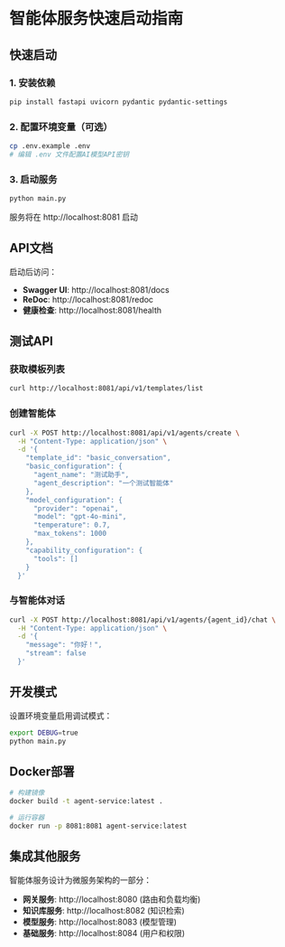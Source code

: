 # 智能体服务快速启动指南

## 快速启动

### 1. 安装依赖
```bash
pip install fastapi uvicorn pydantic pydantic-settings
```

### 2. 配置环境变量（可选）
```bash
cp .env.example .env
# 编辑 .env 文件配置AI模型API密钥
```

### 3. 启动服务
```bash
python main.py
```

服务将在 http://localhost:8081 启动

## API文档

启动后访问：
- **Swagger UI**: http://localhost:8081/docs
- **ReDoc**: http://localhost:8081/redoc
- **健康检查**: http://localhost:8081/health

## 测试API

### 获取模板列表
```bash
curl http://localhost:8081/api/v1/templates/list
```

### 创建智能体
```bash
curl -X POST http://localhost:8081/api/v1/agents/create \
  -H "Content-Type: application/json" \
  -d '{
    "template_id": "basic_conversation",
    "basic_configuration": {
      "agent_name": "测试助手",
      "agent_description": "一个测试智能体"
    },
    "model_configuration": {
      "provider": "openai",
      "model": "gpt-4o-mini",
      "temperature": 0.7,
      "max_tokens": 1000
    },
    "capability_configuration": {
      "tools": []
    }
  }'
```

### 与智能体对话
```bash
curl -X POST http://localhost:8081/api/v1/agents/{agent_id}/chat \
  -H "Content-Type: application/json" \
  -d '{
    "message": "你好！",
    "stream": false
  }'
```

## 开发模式

设置环境变量启用调试模式：
```bash
export DEBUG=true
python main.py
```

## Docker部署

```bash
# 构建镜像
docker build -t agent-service:latest .

# 运行容器
docker run -p 8081:8081 agent-service:latest
```

## 集成其他服务

智能体服务设计为微服务架构的一部分：

- **网关服务**: http://localhost:8080 (路由和负载均衡)
- **知识库服务**: http://localhost:8082 (知识检索)
- **模型服务**: http://localhost:8083 (模型管理)
- **基础服务**: http://localhost:8084 (用户和权限)

